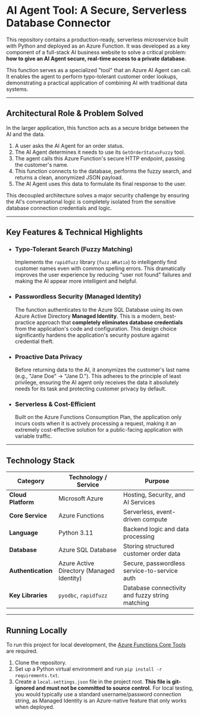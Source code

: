 # AI Agent Tool: A Secure, Serverless Database Connector

This repository contains a production-ready, serverless microservice built with Python and deployed as an Azure Function. It was developed as a key component of a full-stack AI business website to solve a critical problem: **how to give an AI Agent secure, real-time access to a private database.**

This function serves as a specialized "tool" that an Azure AI Agent can call. It enables the agent to perform typo-tolerant customer order lookups, demonstrating a practical application of combining AI with traditional data systems.

---

## Architectural Role & Problem Solved

In the larger application, this function acts as a secure bridge between the AI and the data.

1.  A user asks the AI Agent for an order status.
2.  The AI Agent determines it needs to use its `GetOrderStatusFuzzy` tool.
3.  The agent calls this Azure Function's secure HTTP endpoint, passing the customer's name.
4.  This function connects to the database, performs the fuzzy search, and returns a clean, anonymized JSON payload.
5.  The AI Agent uses this data to formulate its final response to the user.

This decoupled architecture solves a major security challenge by ensuring the AI's conversational logic is completely isolated from the sensitive database connection credentials and logic.

---

## Key Features & Technical Highlights

-   ### Typo-Tolerant Search (Fuzzy Matching)
    Implements the `rapidfuzz` library (`fuzz.WRatio`) to intelligently find customer names even with common spelling errors. This dramatically improves the user experience by reducing "user not found" failures and making the AI appear more intelligent and helpful.

-   ### Passwordless Security (Managed Identity)
    The function authenticates to the Azure SQL Database using its own Azure Active Directory **Managed Identity**. This is a modern, best-practice approach that **completely eliminates database credentials** from the application's code and configuration. This design choice significantly hardens the application's security posture against credential theft.

-   ### Proactive Data Privacy
    Before returning data to the AI, it anonymizes the customer's last name (e.g., "Jane Doe" -> "Jane D."). This adheres to the principle of least privilege, ensuring the AI agent only receives the data it absolutely needs for its task and protecting customer privacy by default.

-   ### Serverless & Cost-Efficient
    Built on the Azure Functions Consumption Plan, the application only incurs costs when it is actively processing a request, making it an extremely cost-effective solution for a public-facing application with variable traffic.

---

## Technology Stack

| Category          | Technology / Service                      | Purpose                                       |
|-------------------|-------------------------------------------|-----------------------------------------------|
| **Cloud Platform**  | Microsoft Azure                           | Hosting, Security, and AI Services            |
| **Core Service**    | Azure Functions                           | Serverless, event-driven compute              |
| **Language**        | Python 3.11                               | Backend logic and data processing             |
| **Database**        | Azure SQL Database                        | Storing structured customer order data        |
| **Authentication**  | Azure Active Directory (Managed Identity) | Secure, passwordless service-to-service auth  |
| **Key Libraries**   | `pyodbc`, `rapidfuzz`                     | Database connectivity and fuzzy string matching |

---

## Running Locally

To run this project for local development, the [Azure Functions Core Tools](https://docs.microsoft.com/en-us/azure/azure-functions/functions-run-local) are required.

1.  Clone the repository.
2.  Set up a Python virtual environment and run `pip install -r requirements.txt`.
3.  Create a `local.settings.json` file in the project root. **This file is git-ignored and must not be committed to source control.** For local testing, you would typically use a standard username/password connection string, as Managed Identity is an Azure-native feature that only works when deployed.
